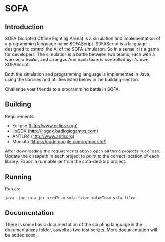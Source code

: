 # SOFA
## Introduction

SOFA (Scripted Offline Fighting Arena) is a simulation and implementation of a programming language name SOFAScript. SOFAScript is a language designed to control the AI of the SOFA simulation. So in a sense it is a game for developers. The simulation is a battle between two teams, each with a warrior, a healer, and a ranger. And each team is controlled by it's own SOFAScript. 

Both the simulation and programming language is implemented in Java, using the libraries and utilities listed below in the building-section.

Challenge your friends to a programming battle in SOFA.

## Building

Requirements:

* Eclipse (http://www.eclipse.org)
* libGDX (http://libgdx.badlogicgames.com)
* ANTLR4 (http://www.antlr.org)
* Mockito (https://code.google.com/p/mockito/)

After downloading the requirements above open all three projects in eclipse.
Update the classpath in each project to point to the correct location of each library.
Export a runnable jar from the sofa-desktop project.

## Running

Run as:

```
java -jar sofa.jar <redTeam.sofa-file> <blueTeam.sofa-file>
```

## Documentation

There is some basic documentation of the scripting language in the documentations folder, aswell as two test scripts.
More documentation will be added soon.
